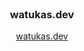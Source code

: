 <br/>
<div align="center">
  <h3>watukas.dev</h3>
  <a href="https://watukas.dev">watukas.dev</a>
</div>